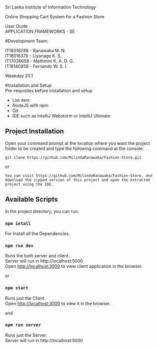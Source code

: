 
Sri Lanka Institute of Information Technology  
  
Online Shopping Cart System for a Fashion Store  
  
User Guide  
  APPLICATION FRAMEWORKS - SE  
  
#Development Team:  
  
IT18018288 - Ranawaka M. N.  
IT18016376 - Liyanage K. S.  
IT17036658 - Methmini K. A. D. G.  
IT18140958 - Fernando W. S. I.  
  
Weekday 20.1

#Installation and Setup  
Pre-requisites before installation and setup  
 
 

 - List item
 - NodeJS with npm
 - Git
 - IDE such as IntelliJ Webstorm or IntelliJ Ultimate  


## Project Installation

Open your command prompt at the location where you want the project folder to be created and type the following command at the console:

```
git clone https://github.com/MilindaRanawaka/Fashion-Store.git
```
or

```
You can visit https://github.com/MilindaRanawaka/Fashion-Store, and download the zipped version of this project and open the extracted project using the IDE.
```

## Available Scripts

  
In the project directory, you can run:  
  
### `npm intall`  
  
For Install all the Dependencies.<br />  
  
### `npm run dev`  
  
Runs the both server and client.<br /> Server will run in http://localhost:5000 <br />  Open [http://localhost:3000](http://localhost:3000) to view client application in the browser.  
  
  or
  
### `npm start`  
  
Runs just the Client.<br />  Open [http://localhost:3000](http://localhost:3000) to view it in the browser.  

  and
### `npm run server`  
  
Runs just the Server.<br />Server will run in http://localhost:5000 <br />